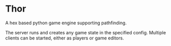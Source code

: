 # Thor
A hex based python game engine supporting pathfinding.

The server runs and creates any game state in the specified config.
Multiple clients can be started, either as players or game editors.
